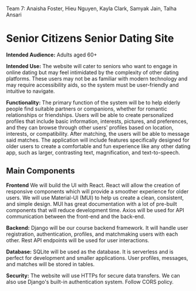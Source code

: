 Team 7: Anaisha Foster, Hieu Nguyen, Kayla Clark, Samyak Jain, Talha Ansari
# Senior Citizens Senior Dating Site

**Intended Audience:** Adults aged 60+

**Intended Use:** The website will cater to seniors who want to engage in online dating but may feel intimidated by the complexity of other dating platforms. These users may not be as familiar with modern technology and may require accessibility aids, so the system must be user-friendly and intuitive to navigate.

**Functionality:**  The primary function of the system will be to help elderly people find suitable partners or companions, whether for romantic relationships or friendships. Users will be able to create personalized profiles that include basic information, interests, pictures, and preferences, and they can browse through other users' profiles based on location, interests, or compatibility. After matching, the users will be able to message said matches. The application will include features specifically designed for older users to create a comfortable and fun experience like any other dating app, such as larger, contrasting text, magnification, and text-to-speech.

## Main Components

**Frontend** We will build the UI with React. React will allow the creation of responsive components which will provide a smoother experience for older users. We will use Material-UI (MUI) to help us create a clean, consistent, and simple design. MUI has great documentation with a lot of pre-built components that will reduce development time. Axios will be used for API communication between the front-end and the back-end.


**Backend:** Django will be our course backend framework. It will handle user registration, authentication, profiles, and matchmaking users with each other. Rest API endpoints will be used for user interactions. 

**Database:** SQLite will be used as the database. It is serverless and is perfect for development and smaller applications. User profiles, messages, and matches will be stored in tables. 

**Security:** The website will use HTTPs for secure data transfers. We can also use Django's built-in authentication system. Follow CORS policy. 
